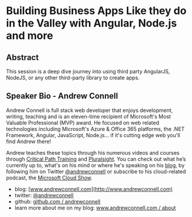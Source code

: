 Building Business Apps Like they do in the Valley with Angular, Node.js and more
================================================================================

Abstract
--------
This session is a deep dive journey into using third party AngularJS, NodeJS, or any other third-party library to create apps.

Speaker Bio - Andrew Connell
----------------------------
Andrew Connell is full stack web developer that enjoys development, writing, teaching and is an eleven-time recipient of Microsoft's Most Valuable Professional (MVP) award. He focused on web related technologies including Microsoft's Azure & Office 365 platforms, the .NET Framework, Angular, JavaScript, Node.js... if it's cutting edge web you'll find Andrew there! 

Andrew teaches these topics through his numerous videos and courses through [Critical Path Training](http://www.CriticalPathTraining.com) and [Pluralsight](http://www.pluralsight.com/author/andrew-connell). You can check out what he’s currently up to, what's on his mind or where he's speaking on his [blog](http://www.andrewconnell.com), by following him on Twitter [@andrewconnell](http://www.twitter.com/andrewconnell) or subscribe to his cloud-related podcast, the [Microsoft Cloud Show](http://www.microsoftcloudshow.com). 
 
- blog: [www.andrewconnell.com](http://www.andrewconnell.com)
- twitter: [@andrewconnell](http://www.twitter.com/andrewconnell)
- github: [github.com / andrewconnell](http://github.com/andrewconnell)
- learn more about me on my blog: [www.andrewconnell.com / about](http://www.andrewconnell.com/About)